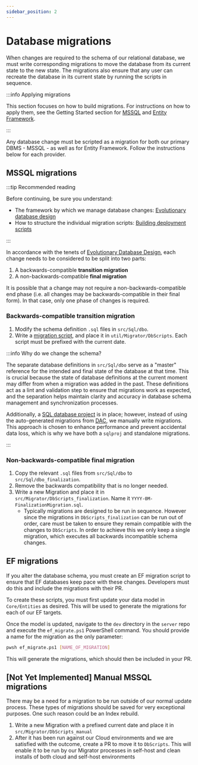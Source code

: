 ```yaml
---
sidebar_position: 2
---
```


# Database migrations

When changes are required to the schema of our relational database, we must write corresponding
migrations to move the database from its current state to the new state. The migrations also ensure
that any user can recreate the database in its current state by running the scripts in sequence.

:::info Applying migrations

This section focuses on how to build migrations. For instructions on how to apply them, see the
Getting Started section for
[MSSQL](../../getting-started/server/database/mssql/index.md#updating-the-database) and
[Entity Framework](../../getting-started/server/database/ef/index.mdx#migrations).

:::

Any database change must be scripted as a migration for both our primary DBMS - MSSQL - as well as
for Entity Framework. Follow the instructions below for each provider.

## MSSQL migrations

:::tip Recommended reading

Before continuing, be sure you understand:

- The framework by which we manage database changes: [Evolutionary database design](./edd.mdx)
- How to structure the individual migration scripts:
  [Building deployment scripts](./building-deployment-scripts.md)

:::

In accordance with the tenets of [Evolutionary Database Design](./edd.mdx), each change needs to be
considered to be split into two parts:

1. A backwards-compatible **transition migration**
2. A non-backwards-compatible **final migration**

It is possible that a change may not require a non-backwards-compatible end phase (i.e. all changes
may be backwards-compatible in their final form). In that case, only one phase of changes is
required.

### Backwards-compatible transition migration

1. Modify the schema definition `.sql` files in `src/Sql/dbo`.
2. Write a [migration script](building-deployment-scripts.md), and place it in
   `util/Migrator/DbScripts`. Each script must be prefixed with the current date.

:::info Why do we change the schema?

The separate database definitions in `src/Sql/dbo` serve as a "master" reference for the intended
and final state of the database at that time. This is crucial because the state of database
definitions at the current moment may differ from when a migration was added in the past. These
definitions act as a lint and validation step to ensure that migrations work as expected, and the
separation helps maintain clarity and accuracy in database schema management and synchronization
processes.

Additionally, a
[SQL database project](https://learn.microsoft.com/en-us/azure-data-studio/extensions/sql-database-project-extension-sdk-style-projects)
is in place; however, instead of using the auto-generated migrations from
[DAC](https://learn.microsoft.com/en-us/sql/relational-databases/data-tier-applications/data-tier-applications?view=sql-server-ver16),
we manually write migrations. This approach is chosen to enhance performance and prevent accidental
data loss, which is why we have both a `sqlproj` and standalone migrations.

:::

### Non-backwards-compatible final migration

1. Copy the relevant `.sql` files from `src/Sql/dbo` to `src/Sql/dbo_finalization`.
2. Remove the backwards compatibility that is no longer needed.
3. Write a new Migration and place it in `src/Migrator/DbScripts_finalization`. Name it
   `YYYY-0M-FinalizationMigration.sql`.
   - Typically migrations are designed to be run in sequence. However since the migrations in
     `DbScripts_finalization` can be run out of order, care must be taken to ensure they remain
     compatible with the changes to `DbScripts`. In order to achieve this we only keep a single
     migration, which executes all backwards incompatible schema changes.

## EF migrations

If you alter the database schema, you must create an EF migration script to ensure that EF databases
keep pace with these changes. Developers must do this and include the migrations with their PR.

To create these scripts, you must first update your data model in `Core/Entities` as desired. This
will be used to generate the migrations for each of our EF targets.

Once the model is updated, navigate to the `dev` directory in the `server` repo and execute the
`ef_migrate.ps1` PowerShell command. You should provide a name for the migration as the only
parameter:

```bash
pwsh ef_migrate.ps1 [NAME_OF_MIGRATION]
```

This will generate the migrations, which should then be included in your PR.

## [Not Yet Implemented] Manual MSSQL migrations

There may be a need for a migration to be run outside of our normal update process. These types of
migrations should be saved for very exceptional purposes. One such reason could be an Index rebuild.

1. Write a new Migration with a prefixed current date and place it in
   `src/Migrator/DbScripts_manual`
2. After it has been run against our Cloud environments and we are satisfied with the outcome,
   create a PR to move it to `DbScripts`. This will enable it to be run by our Migrator processes in
   self-host and clean installs of both cloud and self-host environments
